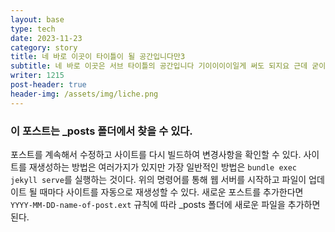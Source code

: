 ```yaml
---
layout: base
type: tech
date: 2023-11-23
category: story
title: 네 바로 이곳이 타이틀이 될 공간입니다만3
subtitle: 네 바로 이곳은 서브 타이틀의 공간입니다 기이이이이일게 써도 되지요 근데 굳이 길게 쓸 필요가 있을까여?
writer: 1215
post-header: true
header-img: /assets/img/liche.png
---
```


### 이 포스트는 \_posts 폴더에서 찾을 수 있다.

포스트를 계속해서 수정하고 사이트를 다시 빌드하여 변경사항을 확인할 수 있다.
사이트를 재생성하는 방법은 여러가지가 있지만 가장 일반적인 방법은 `bundle exec jekyll serve`를 실행하는 것이다.
위의 명령어를 통해 웹 서버를 시작하고 파일이 업데이트 될 때마다 사이트를 자동으로 재생성할 수 있다.
새로운 포스트를 추가한다면 `YYYY-MM-DD-name-of-post.ext` 규칙에 따라 \_posts 폴더에 새로운 파일을 추가하면 된다.

